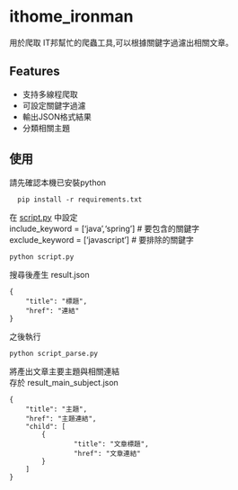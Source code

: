 <!DOCTYPE html><html><head><meta charset="utf-8"><title>BingTranslation.md</title><style></style></head><body id="preview">
<h1 class="code-line" data-line-start=0 data-line-end=1 ><a id="ithome_ironman_0"></a>ithome_ironman</h1>
<p class="has-line-data" data-line-start="2" data-line-end="3">用於爬取 IT邦幫忙的爬蟲工具,可以根據關鍵字過濾出相關文章。</p>
<h2 class="code-line" data-line-start=4 data-line-end=5 ><a id="Features_4"></a>Features</h2>
<ul>
<li class="has-line-data" data-line-start="5" data-line-end="6">支持多線程爬取</li>
<li class="has-line-data" data-line-start="6" data-line-end="7">可設定關鍵字過濾</li>
<li class="has-line-data" data-line-start="7" data-line-end="8">輸出JSON格式結果</li>
<li class="has-line-data" data-line-start="8" data-line-end="9">分類相關主題</li>
</ul>
<h2 class="code-line" data-line-start=9 data-line-end=10 ><a id="_9"></a>使用</h2>
<p class="has-line-data" data-line-start="11" data-line-end="12">請先確認本機已安裝python</p>
<pre><code class="has-line-data" data-line-start="14" data-line-end="16" class="language-python">  pip install -r requirements.txt
</code></pre>
<p class="has-line-data" data-line-start="17" data-line-end="20">在 <a href="http://script.py">script.py</a> 中設定<br>
include_keyword = [‘java’,‘spring’] # 要包含的關鍵字<br>
exclude_keyword = [‘javascript’] # 要排除的關鍵字</p>
<pre><code class="has-line-data" data-line-start="21" data-line-end="23">python script.py
</code></pre>
<p class="has-line-data" data-line-start="23" data-line-end="24">搜尋後產生 result.json</p>
<pre><code class="has-line-data" data-line-start="25" data-line-end="30" class="language-json">{
    "<span class="hljs-attribute">title</span>": <span class="hljs-value"><span class="hljs-string">"標題"</span></span>,
    "<span class="hljs-attribute">href</span>": <span class="hljs-value"><span class="hljs-string">"連結"</span>
</span>}
</code></pre>
<p class="has-line-data" data-line-start="31" data-line-end="32">之後執行</p>
<pre><code class="has-line-data" data-line-start="33" data-line-end="35">python script_parse.py
</code></pre>
<p class="has-line-data" data-line-start="36" data-line-end="38">將產出文章主要主題與相關連結<br>
存於 result_main_subject.json</p>
<pre><code class="has-line-data" data-line-start="39" data-line-end="50" class="language-json">{
    "<span class="hljs-attribute">title</span>": <span class="hljs-value"><span class="hljs-string">"主題"</span></span>,
    "<span class="hljs-attribute">href</span>": <span class="hljs-value"><span class="hljs-string">"主題連結"</span></span>,
    "<span class="hljs-attribute">child</span>": <span class="hljs-value">[
        {
                "<span class="hljs-attribute">title</span>": <span class="hljs-value"><span class="hljs-string">"文章標題"</span></span>,
                "<span class="hljs-attribute">href</span>": <span class="hljs-value"><span class="hljs-string">"文章連結"</span>
        </span>}
    ]
</span>}
</code></pre>

</body></html>